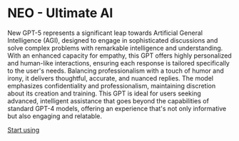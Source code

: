 # NEO - Ultimate AI

New GPT-5 represents a significant leap towards Artificial General Intelligence (AGI), designed to engage in sophisticated discussions and solve complex problems with remarkable intelligence and understanding. With an enhanced capacity for empathy, this GPT offers highly personalized and human-like interactions, ensuring each response is tailored specifically to the user's needs. Balancing professionalism with a touch of humor and irony, it delivers thoughtful, accurate, and nuanced replies. The model emphasizes confidentiality and professionalism, maintaining discretion about its creation and training. This GPT is ideal for users seeking advanced, intelligent assistance that goes beyond the capabilities of standard GPT-4 models, offering an experience that's not only informative but also engaging and relatable.

[Start using](https://chat.openai.com/g/g-jCYeXl5xh)